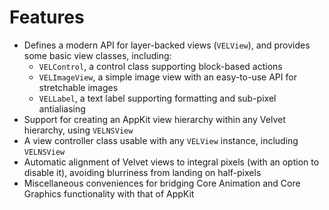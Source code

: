 # Features

 - Defines a modern API for layer-backed views (`VELView`), and provides some basic view classes, including:
   - `VELControl`, a control class supporting block-based actions
   - `VELImageView`, a simple image view with an easy-to-use API for stretchable images
   - `VELLabel`, a text label supporting formatting and sub-pixel antialiasing
 - Support for creating an AppKit view hierarchy within any Velvet hierarchy, using `VELNSView`
 - A view controller class usable with any `VELView` instance, including `VELNSView`
 - Automatic alignment of Velvet views to integral pixels (with an option to disable it), avoiding blurriness from landing on half-pixels
 - Miscellaneous conveniences for bridging Core Animation and Core Graphics functionality with that of AppKit

